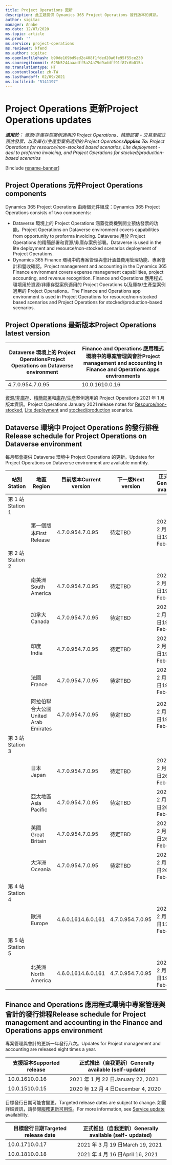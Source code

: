 ```yaml
---
title: Project Operations 更新
description: 此主題提供 Dynamics 365 Project Operations 發行版本的資訊。
author: sigitac
manager: Annbe
ms.date: 12/07/2020
ms.topic: article
ms.prod: ''
ms.service: project-operations
ms.reviewer: kfend
ms.author: sigitac
ms.openlocfilehash: b90de169bd9ed2c408f1fded20a6fe95f55ce230
ms.sourcegitcommit: 625b5244aaadff5a24a79d9addff91f87c6b015a
ms.translationtype: HT
ms.contentlocale: zh-TW
ms.lasthandoff: 02/09/2021
ms.locfileid: "5141197"
---
```

# <a name="project-operations-updates"></a><span data-ttu-id="d2728-103">Project Operations 更新</span><span class="sxs-lookup"><span data-stu-id="d2728-103">Project Operations updates</span></span>

<span data-ttu-id="d2728-104">_**適用於：** 資源/非庫存型案例適用的 Project Operations、精簡部署 - 交易至開立預估發票，以及庫存/生產型案例適用的 Project Operations_</span><span class="sxs-lookup"><span data-stu-id="d2728-104">_**Applies To:** Project Operations for resource/non-stocked based scenarios, Lite deployment - deal to proforma invoicing, and Project Operations for stocked/production-based scenarios_</span></span>

[!include [rename-banner](~/includes/cc-data-platform-banner.md)]

## <a name="project-operations-components"></a><span data-ttu-id="d2728-105">Project Operations 元件</span><span class="sxs-lookup"><span data-stu-id="d2728-105">Project Operations components</span></span>

<span data-ttu-id="d2728-106">Dynamics 365 Project Operations 由兩個元件組成：</span><span class="sxs-lookup"><span data-stu-id="d2728-106">Dynamics 365 Project Operations consists of two components:</span></span>

- <span data-ttu-id="d2728-107">Dataverse 環境上的 Project Operations 涵蓋從商機到開立預估發票的功能。</span><span class="sxs-lookup"><span data-stu-id="d2728-107">Project Operations on Dataverse environment covers capabilities from opportunity to proforma invoicing.</span></span> <span data-ttu-id="d2728-108">Dataverse 用於 Project Operations 的精簡部署和資源/非庫存案例部署。</span><span class="sxs-lookup"><span data-stu-id="d2728-108">Dataverse is used in the lite deployment and resource/non-stocked scenarios deployment of Project Operations.</span></span>
- <span data-ttu-id="d2728-109">Dynamics 365 Finance 環境中的專案管理與會計涵蓋費用管理功能、專案會計和營收確認。</span><span class="sxs-lookup"><span data-stu-id="d2728-109">Project management and accounting in the Dynamics 365 Finance environment covers expense management capabilities, project accounting, and revenue recognition.</span></span> <span data-ttu-id="d2728-110">Finance and Operations 應用程式環境用於資源/非庫存型案例適用的 Project Operations 以及庫存/生產型案例適用的 Project Operations。</span><span class="sxs-lookup"><span data-stu-id="d2728-110">The Finance and Operations app environment is used in Project Operations for resource/non-stocked based scenarios and Project Operations for stocked/production-based scenarios.</span></span>

## <a name="project-operations-latest-version"></a><span data-ttu-id="d2728-111">Project Operations 最新版本</span><span class="sxs-lookup"><span data-stu-id="d2728-111">Project Operations latest version</span></span>

| <span data-ttu-id="d2728-112">Dataverse 環境上的 Project Operations</span><span class="sxs-lookup"><span data-stu-id="d2728-112">Project Operations on Dataverse environment</span></span> | <span data-ttu-id="d2728-113">Finance and Operations 應用程式環境中的專案管理與會計</span><span class="sxs-lookup"><span data-stu-id="d2728-113">Project management and accounting in Finance and Operations apps environments</span></span> |
| --- | --- |
| <span data-ttu-id="d2728-114">4.7.0.95</span><span class="sxs-lookup"><span data-stu-id="d2728-114">4.7.0.95</span></span> | <span data-ttu-id="d2728-115">10.0.16</span><span class="sxs-lookup"><span data-stu-id="d2728-115">10.0.16</span></span> |

<span data-ttu-id="d2728-116">[資源/非庫存](whats-new-feb-2021-resource-based.md)、[精簡部署](../pro/whats-new/whats-new-feb-2021-lite.md)和[庫存/生產](../prod-pma/whats-new/whats-new-jan-2021-stocked.md)案例適用的 Project Operations 2021 年 1 月版本資訊。</span><span class="sxs-lookup"><span data-stu-id="d2728-116">Project Operations January 2021 release notes for [Resource/non-stocked](whats-new-feb-2021-resource-based.md), [Lite deployment](../pro/whats-new/whats-new-feb-2021-lite.md) and [stocked/production](../prod-pma/whats-new/whats-new-jan-2021-stocked.md) scenarios.</span></span>

## <a name="release-schedule-for-project-operations-on-dataverse-environment"></a><span data-ttu-id="d2728-117">Dataverse 環境中 Project Operations 的發行排程</span><span class="sxs-lookup"><span data-stu-id="d2728-117">Release schedule for Project Operations on Dataverse environment</span></span>

<span data-ttu-id="d2728-118">每月都會提供 Dataverse 環境中 Project Operations 的更新。</span><span class="sxs-lookup"><span data-stu-id="d2728-118">Updates for Project Operations on Dataverse environment are available monthly.</span></span> 

| <span data-ttu-id="d2728-119">站別</span><span class="sxs-lookup"><span data-stu-id="d2728-119">Station</span></span>   | <span data-ttu-id="d2728-120">地區</span><span class="sxs-lookup"><span data-stu-id="d2728-120">Region</span></span>        | <span data-ttu-id="d2728-121">目前版本</span><span class="sxs-lookup"><span data-stu-id="d2728-121">Current version</span></span> | <span data-ttu-id="d2728-122">下一版</span><span class="sxs-lookup"><span data-stu-id="d2728-122">Next version</span></span> | <span data-ttu-id="d2728-123">正式推出</span><span class="sxs-lookup"><span data-stu-id="d2728-123">Generally available</span></span> |
|-----------|---------------|-----------------|--------------|---------------------|
| <span data-ttu-id="d2728-124">第 1 站</span><span class="sxs-lookup"><span data-stu-id="d2728-124">Station 1</span></span> |   &nbsp;      |    &nbsp;       | &nbsp;       |      &nbsp;         |
|   &nbsp;  | <span data-ttu-id="d2728-125">第一個版本</span><span class="sxs-lookup"><span data-stu-id="d2728-125">First Release</span></span> |  <span data-ttu-id="d2728-126">4.7.0.95</span><span class="sxs-lookup"><span data-stu-id="d2728-126">4.7.0.95</span></span>       | <span data-ttu-id="d2728-127">待定</span><span class="sxs-lookup"><span data-stu-id="d2728-127">TBD</span></span>     | <span data-ttu-id="d2728-128">2021 年 2 月 19 日</span><span class="sxs-lookup"><span data-stu-id="d2728-128">19-Feb-21</span></span>           |
| <span data-ttu-id="d2728-129">第 2 站</span><span class="sxs-lookup"><span data-stu-id="d2728-129">Station 2</span></span> |   &nbsp;      |    &nbsp;       | &nbsp;       |      &nbsp;         |
|   &nbsp;  | <span data-ttu-id="d2728-130">南美洲</span><span class="sxs-lookup"><span data-stu-id="d2728-130">South America</span></span> |  <span data-ttu-id="d2728-131">4.7.0.95</span><span class="sxs-lookup"><span data-stu-id="d2728-131">4.7.0.95</span></span>       | <span data-ttu-id="d2728-132">待定</span><span class="sxs-lookup"><span data-stu-id="d2728-132">TBD</span></span>     | <span data-ttu-id="d2728-133">2021 年 2 月 19 日</span><span class="sxs-lookup"><span data-stu-id="d2728-133">19-Feb-21</span></span>           |
|    &nbsp; | <span data-ttu-id="d2728-134">加拿大</span><span class="sxs-lookup"><span data-stu-id="d2728-134">Canada</span></span>        |  <span data-ttu-id="d2728-135">4.7.0.95</span><span class="sxs-lookup"><span data-stu-id="d2728-135">4.7.0.95</span></span>       | <span data-ttu-id="d2728-136">待定</span><span class="sxs-lookup"><span data-stu-id="d2728-136">TBD</span></span>     | <span data-ttu-id="d2728-137">2021 年 2 月 19 日</span><span class="sxs-lookup"><span data-stu-id="d2728-137">19-Feb-21</span></span>           |
|   &nbsp;  | <span data-ttu-id="d2728-138">印度</span><span class="sxs-lookup"><span data-stu-id="d2728-138">India</span></span>         |  <span data-ttu-id="d2728-139">4.7.0.95</span><span class="sxs-lookup"><span data-stu-id="d2728-139">4.7.0.95</span></span>       | <span data-ttu-id="d2728-140">待定</span><span class="sxs-lookup"><span data-stu-id="d2728-140">TBD</span></span>     | <span data-ttu-id="d2728-141">2021 年 2 月 19 日</span><span class="sxs-lookup"><span data-stu-id="d2728-141">19-Feb-21</span></span>           |
|   &nbsp;  | <span data-ttu-id="d2728-142">法國</span><span class="sxs-lookup"><span data-stu-id="d2728-142">France</span></span>         |  <span data-ttu-id="d2728-143">4.7.0.95</span><span class="sxs-lookup"><span data-stu-id="d2728-143">4.7.0.95</span></span>       | <span data-ttu-id="d2728-144">待定</span><span class="sxs-lookup"><span data-stu-id="d2728-144">TBD</span></span>     | <span data-ttu-id="d2728-145">2021 年 2 月 19 日</span><span class="sxs-lookup"><span data-stu-id="d2728-145">19-Feb-21</span></span>           |
|   &nbsp;  | <span data-ttu-id="d2728-146">阿拉伯聯合大公國</span><span class="sxs-lookup"><span data-stu-id="d2728-146">United Arab Emirates</span></span>         |  <span data-ttu-id="d2728-147">4.7.0.95</span><span class="sxs-lookup"><span data-stu-id="d2728-147">4.7.0.95</span></span>       | <span data-ttu-id="d2728-148">待定</span><span class="sxs-lookup"><span data-stu-id="d2728-148">TBD</span></span>     | <span data-ttu-id="d2728-149">2021 年 2 月 19 日</span><span class="sxs-lookup"><span data-stu-id="d2728-149">19-Feb-21</span></span>           |
| <span data-ttu-id="d2728-150">第 3 站</span><span class="sxs-lookup"><span data-stu-id="d2728-150">Station 3</span></span>  |      &nbsp;   |     &nbsp;      |     &nbsp;   |      &nbsp;         |
|   &nbsp;  | <span data-ttu-id="d2728-151">日本</span><span class="sxs-lookup"><span data-stu-id="d2728-151">Japan</span></span>         |  <span data-ttu-id="d2728-152">4.7.0.95</span><span class="sxs-lookup"><span data-stu-id="d2728-152">4.7.0.95</span></span>       | <span data-ttu-id="d2728-153">待定</span><span class="sxs-lookup"><span data-stu-id="d2728-153">TBD</span></span>     | <span data-ttu-id="d2728-154">2021 年 2 月 26 日</span><span class="sxs-lookup"><span data-stu-id="d2728-154">26-Feb-21</span></span>           |
|   &nbsp;  | <span data-ttu-id="d2728-155">亞太地區</span><span class="sxs-lookup"><span data-stu-id="d2728-155">Asia Pacific</span></span>  |  <span data-ttu-id="d2728-156">4.7.0.95</span><span class="sxs-lookup"><span data-stu-id="d2728-156">4.7.0.95</span></span>       | <span data-ttu-id="d2728-157">待定</span><span class="sxs-lookup"><span data-stu-id="d2728-157">TBD</span></span>     | <span data-ttu-id="d2728-158">2021 年 2 月 26 日</span><span class="sxs-lookup"><span data-stu-id="d2728-158">26-Feb-21</span></span>           |
|   &nbsp;  | <span data-ttu-id="d2728-159">英國</span><span class="sxs-lookup"><span data-stu-id="d2728-159">Great Britain</span></span> |  <span data-ttu-id="d2728-160">4.7.0.95</span><span class="sxs-lookup"><span data-stu-id="d2728-160">4.7.0.95</span></span>       | <span data-ttu-id="d2728-161">待定</span><span class="sxs-lookup"><span data-stu-id="d2728-161">TBD</span></span>     | <span data-ttu-id="d2728-162">2021 年 2 月 26 日</span><span class="sxs-lookup"><span data-stu-id="d2728-162">26-Feb-21</span></span>           |
|   &nbsp;  | <span data-ttu-id="d2728-163">大洋洲</span><span class="sxs-lookup"><span data-stu-id="d2728-163">Oceania</span></span>       |  <span data-ttu-id="d2728-164">4.7.0.95</span><span class="sxs-lookup"><span data-stu-id="d2728-164">4.7.0.95</span></span>       | <span data-ttu-id="d2728-165">待定</span><span class="sxs-lookup"><span data-stu-id="d2728-165">TBD</span></span>     | <span data-ttu-id="d2728-166">2021 年 2 月 26 日</span><span class="sxs-lookup"><span data-stu-id="d2728-166">26-Feb-21</span></span>           |
| <span data-ttu-id="d2728-167">第 4 站</span><span class="sxs-lookup"><span data-stu-id="d2728-167">Station 4</span></span> |     &nbsp;    |     &nbsp;      |     &nbsp;   |      &nbsp;         |
|   &nbsp;  | <span data-ttu-id="d2728-168">歐洲</span><span class="sxs-lookup"><span data-stu-id="d2728-168">Europe</span></span>        |  <span data-ttu-id="d2728-169">4.6.0.161</span><span class="sxs-lookup"><span data-stu-id="d2728-169">4.6.0.161</span></span>       | <span data-ttu-id="d2728-170">4.7.0.95</span><span class="sxs-lookup"><span data-stu-id="d2728-170">4.7.0.95</span></span>     | <span data-ttu-id="d2728-171">2021 年 2 月 12 日</span><span class="sxs-lookup"><span data-stu-id="d2728-171">12-Feb-21</span></span>           |
| <span data-ttu-id="d2728-172">第 5 站</span><span class="sxs-lookup"><span data-stu-id="d2728-172">Station 5</span></span> |     &nbsp;    |     &nbsp;      |     &nbsp;   |      &nbsp;         |
|   &nbsp;  | <span data-ttu-id="d2728-173">北美洲</span><span class="sxs-lookup"><span data-stu-id="d2728-173">North America</span></span> |  <span data-ttu-id="d2728-174">4.6.0.161</span><span class="sxs-lookup"><span data-stu-id="d2728-174">4.6.0.161</span></span>       | <span data-ttu-id="d2728-175">4.7.0.95</span><span class="sxs-lookup"><span data-stu-id="d2728-175">4.7.0.95</span></span>     | <span data-ttu-id="d2728-176">2021 年 2 月 19 日</span><span class="sxs-lookup"><span data-stu-id="d2728-176">19-Feb-21</span></span>           |

## <a name="release-schedule-for-project-management-and-accounting-in-the-finance-and-operations-apps-environment"></a><span data-ttu-id="d2728-177">Finance and Operations 應用程式環境中專案管理與會計的發行排程</span><span class="sxs-lookup"><span data-stu-id="d2728-177">Release schedule for Project management and accounting in the Finance and Operations apps environment</span></span>

<span data-ttu-id="d2728-178">專案管理與會計的更新一年發行八次。</span><span class="sxs-lookup"><span data-stu-id="d2728-178">Updates for Project management and accounting are released eight times a year.</span></span>

| <span data-ttu-id="d2728-179">支援版本</span><span class="sxs-lookup"><span data-stu-id="d2728-179">Supported release</span></span> | <span data-ttu-id="d2728-180">正式推出（自我更新）</span><span class="sxs-lookup"><span data-stu-id="d2728-180">Generally available (self-update)</span></span> |
| --- | --- |
| <span data-ttu-id="d2728-181">10.0.16</span><span class="sxs-lookup"><span data-stu-id="d2728-181">10.0.16</span></span> | <span data-ttu-id="d2728-182">2021 年 1 月 22 日</span><span class="sxs-lookup"><span data-stu-id="d2728-182">January 22, 2021</span></span> |
| <span data-ttu-id="d2728-183">10.0.15</span><span class="sxs-lookup"><span data-stu-id="d2728-183">10.0.15</span></span> | <span data-ttu-id="d2728-184">2020 年 12 月 4 日</span><span class="sxs-lookup"><span data-stu-id="d2728-184">December 4, 2020</span></span> |


<span data-ttu-id="d2728-185">目標發行日期可能會變更。</span><span class="sxs-lookup"><span data-stu-id="d2728-185">Targeted release dates are subject to change.</span></span> <span data-ttu-id="d2728-186">如需詳細資訊，請參閱[服務更新可用性](https://docs.microsoft.com/dynamics365/fin-ops-core/fin-ops/get-started/public-preview-releases?toc=/dynamics365/finance/toc.json)。</span><span class="sxs-lookup"><span data-stu-id="d2728-186">For more information, see [Service update availability](https://docs.microsoft.com/dynamics365/fin-ops-core/fin-ops/get-started/public-preview-releases?toc=/dynamics365/finance/toc.json).</span></span>

| <span data-ttu-id="d2728-187">目標發行日期</span><span class="sxs-lookup"><span data-stu-id="d2728-187">Targeted release date</span></span> | <span data-ttu-id="d2728-188">正式推出（自我更新）</span><span class="sxs-lookup"><span data-stu-id="d2728-188">Generally available (self- updated)</span></span> |
| --- | --- |
| <span data-ttu-id="d2728-189">10.0.17</span><span class="sxs-lookup"><span data-stu-id="d2728-189">10.0.17</span></span> | <span data-ttu-id="d2728-190">2021 年 3 月 19 日</span><span class="sxs-lookup"><span data-stu-id="d2728-190">March 19, 2021</span></span> |
| <span data-ttu-id="d2728-191">10.0.18</span><span class="sxs-lookup"><span data-stu-id="d2728-191">10.0.18</span></span> | <span data-ttu-id="d2728-192">2021 年 4 月 16 日</span><span class="sxs-lookup"><span data-stu-id="d2728-192">April 16, 2021</span></span> |
